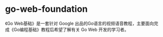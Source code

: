 go-web-foundation
=================

《Go Web基础》是一套针对 Google 出品的Go语言的视频语音教程，主要面向完成《Go编程基础》教程后希望了解有关 Go Web 开发的学习者。
